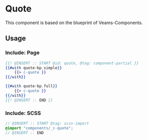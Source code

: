 # Quote

This component is based on the blueprint of Veams-Components.

## Usage

### Include: Page

``` hbs
{{! @INSERT :: START @id: quote, @tag: component-partial }}
{{#with quote-bp.simple}}
	{{> c-quote }}
{{/with}}

{{#with quote-bp.full}}
	{{> c-quote }}
{{/with}}
{{! @INSERT :: END }}
```

### Include: SCSS

``` scss
// @INSERT :: START @tag: scss-import 
@import "components/_c-quote";
// @INSERT :: END
```
